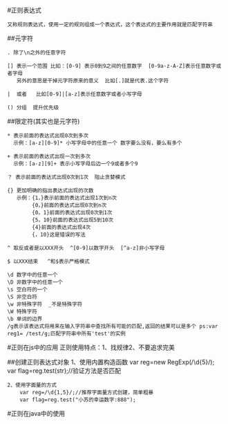 #正则表达式

	又称规则表达式，使用一定的规则组成一个表达式，这个表达式的主要作用就是匹配字符串

##元字符

	. 除了\n之外的任意字符

	[] 表示一个范围 比如：[0-9] 表示0到9之间的任意数字  [0-9a-z-A-Z]表示任意数字或者字母
	   另外的意思是干掉元字符原来的意义  比如[.]就是代表.这个字符

	|  或者   比如[0-9]|[a-z]表示任意数字或者小写字母

	() 分组  提升优先级

##限定符(其实也是元字符)

	* 表示前面的表达式出现0次到多次
	  示例：[a-z][0-9]* 小写字母中的任意一个 数字要么没有，要么有多个
	
	+ 表示前面的表达式出现一次到多次
	  示例：[a-z][9]+ 表示小写字母后边一个9或者多个9

	？ 表示前面的表达式出现0次到1次  阻止贪婪模式

	{} 更加明确的指出表达式出现的次数
	   示例：{1，}表示前面的表达式出现1次到n次
		    {0，}前面的表达式出现0次到n次
			{0，1}前面的表达式出现0次到1次
			{5，10}前面的表达式出现5到10次
			{4}前面的表达式出现4次
			{，10}这是错误的写法

	^ 取反或者是以XXX开头  ^[0-9]以数字开头  [^a-z]非小写字母
	
	$ 以XXX结束   ^和$表示严格模式
	  
	\d 数字中的任意一个
	\D 非数字中的任意一个
	\s 空白符的一个
	\S 非空白符
	\w 非特殊字符  _不是特殊字符
	\W 特殊字符
	\b 单词的边界
	/g表示该表达式将用来在输入字符串中查找所有可能的匹配,返回的结果可以是多个 ps:var reg1= /test/g;匹配字符串中所有'test'的实例

	

#正则在js中的应用
	正则使用特点：1、找规律2、不要追求完美

##创建正则表达式对象
	1、使用内置构造函数
		 var reg=new RegExp(/\d{5}/);
		var flag=reg.test(str);//验证方法是否匹配
	
	
	2、使用字面量的方式
		var reg=/\d{1,5}/;//推荐字面量方式创建，简单粗暴
    	var flag=reg.test("小苏的幸运数字:888");

#正则在java中的使用
	




	

	

	
	
	
	
	